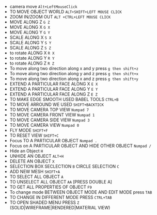 - camera move `Alt+LeftMouseClick`
- TO MOVE OBJECT WORLD `ALT+SHIFT+LEFT MOUSE CLICK`
- ZOOM IN/ZOOM OUT `ALT +CTRL+LEFT MOUSE CLICK`
- MOVE ALONG Z `G Z`
- MOVE ALONG X `G X`
- MOVE ALONG Y `G Y`
- SCALE ALONG X `S X`
- SCALE ALONG Y `S Y`
- SCALE ALONG Z `S Z`
- to rotate ALONG X `R X`
- to rotate ALONG Y `R Y`
- to rotate ALONG Z `R Z`
- To move along two direction along x and y press `g then shift+z`
- To move along two direction along y and z press `g then shift+x`
- To move along two direction along x and z press `g then shift+y`
- EXTEND A PARTICULAR FACE ALONG X `E X`
- EXTEND A PARTICULAR FACE ALONG Y `E Y`
- EXTEND A PARTICULAR FACE ALONG Z `E Z`
- TO MAKE EDGE SMOOTH USED BABEL TOOLS `CTRL+B`
- TO MOVE ARROUND WE USED `SHIFT+BACKTICK`
- TO MOVE CAMERA TOP VIEW  `Numpad 7`
- TO MOVE CAMERA FRONT VIEW  `Numpad 1`
- TO MOVE CAMERA SIDE VIEW  `Numpad 3`
- TO MOVE CAMERA VIEW  `Numpad 0`
- FLY MODE `SHIFT+F`
- TO RESET VIEW `SHIFT+C`
- Focus TO A PARTICULAR OBJECT `Numpad .`
- Focus on A PARTICULAR OBJECT AND HIDE OTHER OBJECT `Numpad /`
- Hide an Object `H`
- UNHIDE AN OBJECT `ALT+H`
- DELETE AN OBJECT `X`
- SELECTION BOX SECLECTION `B` CIRCLE SELECTION `C`
- ADD NEW MESH `SHIFT+A`
- TO SELECT ALL  OBJECT `A`
- TO UNSELECT ALL OBJECT `AA` [PRESS DOUBLE A]
- TO GET ALL PROPERTIES OF OBJECT `F9`
- To change mode BETWEEN OBJECT MODE AND EDIT MODE press `TAB`
- TO CHANGE IN DIFFERENT MODE PRESS `CTRL+TAB`
- TO OPEN SHADED MENU PRESS `Z` (SOLID|WIREFRAME|RENDERED|MATERIAL VIEW)
